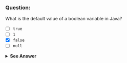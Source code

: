 ### Question:
What is the default value of a boolean variable in Java?

- [ ] `true`  
- [ ] `1`  
- [x] `false`  
- [ ] `null`

<details>
  <summary><strong>See Answer</strong></summary>

✅ **Answer:** `false`  
In Java, the default value for a boolean field is `false`.

</details>
